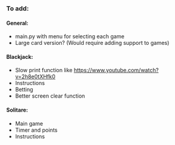 ### To add:
#### General:
- main.py with menu for selecting each game
- Large card version? (Would require adding support to games)
#### Blackjack:
- Slow print function like https://www.youtube.com/watch?v=2h8e0tXHfk0
- Instructions
- Betting
- Better screen clear function
#### Solitare:
- Main game
- Timer and points
- Instructions
